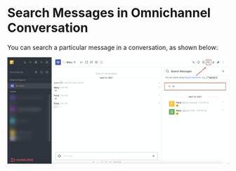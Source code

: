 # Search Messages in Omnichannel Conversation

You can search a particular message in a conversation, as shown below:

![](../../../../.gitbook/assets/image%20%28319%29.png)

